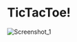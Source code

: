 # TicTacToe!


![Screenshot_1](https://user-images.githubusercontent.com/101234161/184884524-e26efe12-5402-463d-93a9-8e4dbcced36d.png)
